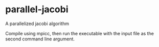 parallel-jacobi
===============

A parallelized jacobi algorithm

Compile using mpicc, then run the executable with the input file as the second command line argument.
